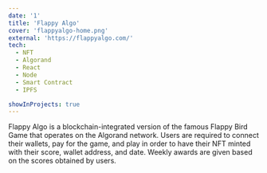 ```yaml
---
date: '1'
title: 'Flappy Algo'
cover: 'flappyalgo-home.png'
external: 'https://flappyalgo.com/'
tech:
  - NFT
  - Algorand
  - React
  - Node
  - Smart Contract
  - IPFS

showInProjects: true
---
```


Flappy Algo is a blockchain-integrated version of the famous Flappy Bird Game that operates on the Algorand network. Users are required to connect their wallets, pay for the game, and play in order to have their NFT minted with their score, wallet address, and date. Weekly awards are given based on the scores obtained by users.
